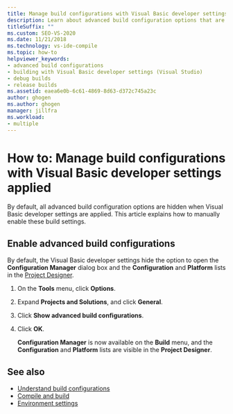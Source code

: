 ```yaml
---
title: Manage build configurations with Visual Basic developer settings
description: Learn about advanced build configuration options that are hidden when Visual Basic developer settings are applied and how to manually enable these build settings.
titleSuffix: ""
ms.custom: SEO-VS-2020
ms.date: 11/21/2018
ms.technology: vs-ide-compile
ms.topic: how-to
helpviewer_keywords:
- advanced build configurations
- building with Visual Basic developer settings (Visual Studio)
- debug builds
- release builds
ms.assetid: eaea6e0b-6c61-4869-8d63-d372c745a23c
author: ghogen
ms.author: ghogen
manager: jillfra
ms.workload:
- multiple
---
```

# How to: Manage build configurations with Visual Basic developer settings applied

By default, all advanced build configuration options are hidden when Visual Basic developer settings are applied. This article explains how to manually enable these build settings.

## Enable advanced build configurations

By default, the Visual Basic developer settings hide the option to open the **Configuration Manager** dialog box and the **Configuration** and **Platform** lists in the [Project Designer](../ide/reference/application-page-project-designer-visual-basic.md).

1. On the **Tools** menu, click **Options**.

2. Expand **Projects and Solutions**, and click **General**.

3. Click **Show advanced build configurations**.

4. Click **OK**.

     **Configuration Manager** is now available on the **Build** menu, and the **Configuration** and **Platform** lists are visible in the **Project Designer**.

## See also

- [Understand build configurations](../ide/understanding-build-configurations.md)
- [Compile and build](../ide/compiling-and-building-in-visual-studio.md)
- [Environment settings](../ide/environment-settings.md)
